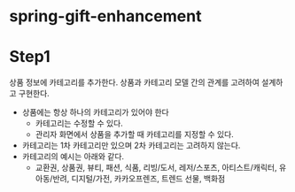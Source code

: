 # spring-gift-enhancement
# Step1 

상품 정보에 카테고리를 추가한다. 상품과 카테고리 모델 간의 관계를 고려하여 설계하고 구현한다.

* 상품에는 항상 하나의 카테고리가 있어야 한다
  * 카테고리는 수정할 수 있다.
  * 관리자 화면에서 상품을 추가할 때 카테고리를 지정할 수 있다.
* 카테고리는 1차 카테고리만 있으며 2차 카테고리는 고려하지 않는다.
* 카테고리의 예시는 아래와 같다.
  * 교환권, 상품권, 뷰티, 패션, 식품, 리빙/도서, 레저/스포츠, 아티스트/캐릭터, 유아동/반려, 디지털/가전, 카카오프렌즈, 트렌드 선물, 백화점